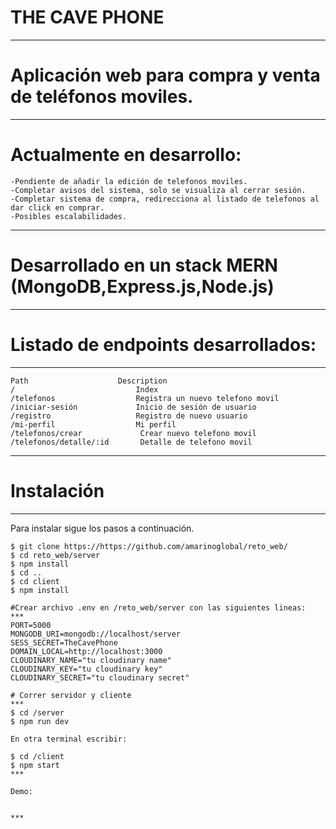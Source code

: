 # THE CAVE PHONE
***

# Aplicación web para compra y venta de teléfonos moviles.
***

# Actualmente en desarrollo:
    -Pendiente de añadir la edición de telefonos moviles.
    -Completar avisos del sistema, solo se visualiza al cerrar sesión.
    -Completar sistema de compra, redirecciona al listado de telefonos al dar click en comprar.
    -Posibles escalabilidades.
***

# Desarrollado en un stack MERN (MongoDB,Express.js,Node.js)
***


# Listado de endpoints desarrollados:    
***
```
Path	                Description
/                           Index
/telefonos                  Registra un nuevo telefono movil
/iniciar-sesión             Inicio de sesión de usuario
/registro                   Registro de nuevo usuario
/mi-perfil                  Mi perfil
/telefonos/crear             Crear nuevo telefono movil
/telefonos/detalle/:id       Detalle de telefono movil
```
***

# Instalación
***
Para instalar sigue los pasos a continuación. 
```
$ git clone https://https://github.com/amarinoglobal/reto_web/
$ cd reto_web/server
$ npm install
$ cd ..
$ cd client
$ npm install

#Crear archivo .env en /reto_web/server con las siguientes lineas:
***
PORT=5000
MONGODB_URI=mongodb://localhost/server
SESS_SECRET=TheCavePhone
DOMAIN_LOCAL=http://localhost:3000
CLOUDINARY_NAME="tu cloudinary name"
CLOUDINARY_KEY="tu cloudinary key"
CLOUDINARY_SECRET="tu cloudinary secret"

# Correr servidor y cliente 
***
$ cd /server
$ npm run dev

En otra terminal escribir:

$ cd /client
$ npm start
***

Demo: 


***
